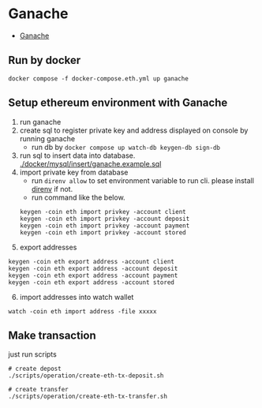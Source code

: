 # Ganache
- [Ganache](https://www.trufflesuite.com/ganache)

## Run by docker
```
docker compose -f docker-compose.eth.yml up ganache
```

## Setup ethereum environment with Ganache
1. run ganache
2. create sql to register private key and address displayed on console by running ganache
    - run db by `docker compose up watch-db keygen-db sign-db`
3. run sql to insert data into database. [./docker/mysql/insert/ganache.example.sql](https://github.com/hiromaily/go-crypto-wallet/blob/master/docker/mysql/insert/ganache.example.sql)
4. import private key from database
    - run `direnv allow` to set environment variable to run cli. please install [direnv](https://direnv.net/) if not.
    - run command like the below.
    ```
    keygen -coin eth import privkey -account client
    keygen -coin eth import privkey -account deposit
    keygen -coin eth import privkey -account payment
    keygen -coin eth import privkey -account stored
    ```
5. export addresses
```
keygen -coin eth export address -account client
keygen -coin eth export address -account deposit
keygen -coin eth export address -account payment
keygen -coin eth export address -account stored
```

6. import addresses into watch wallet
```
watch -coin eth import address -file xxxxx
```

## Make transaction
just run scripts
```
# create depost
./scripts/operation/create-eth-tx-deposit.sh

# create transfer
./scripts/operation/create-eth-tx-transfer.sh
```
